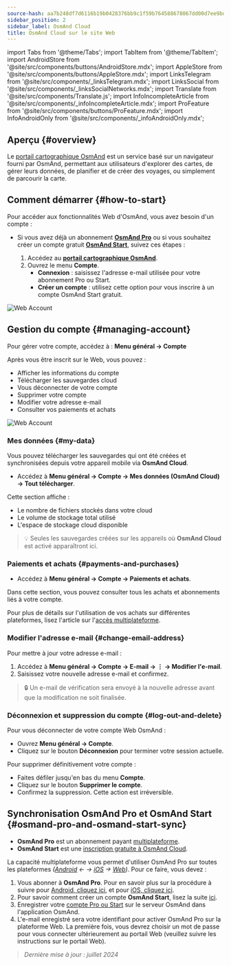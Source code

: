 ```yaml
---
source-hash: aa7b248df7d6116b19b0428376bb9c1f59b764588678067dd00d7ee9bd820a7a
sidebar_position: 2
sidebar_label: OsmAnd Cloud
title: OsmAnd Cloud sur le site Web
---
```

import Tabs from '@theme/Tabs';
import TabItem from '@theme/TabItem';
import AndroidStore from '@site/src/components/buttons/AndroidStore.mdx';
import AppleStore from '@site/src/components/buttons/AppleStore.mdx';
import LinksTelegram from '@site/src/components/_linksTelegram.mdx';
import LinksSocial from '@site/src/components/_linksSocialNetworks.mdx';
import Translate from '@site/src/components/Translate.js';
import InfoIncompleteArticle from '@site/src/components/_infoIncompleteArticle.mdx';
import ProFeature from '@site/src/components/buttons/ProFeature.mdx';
import InfoAndroidOnly from '@site/src/components/_infoAndroidOnly.mdx';


<InfoIncompleteArticle/>

## Aperçu {#overview}

Le [portail cartographique OsmAnd](https://osmand.net/map) est un service basé sur un navigateur fourni par OsmAnd, permettant aux utilisateurs d'explorer des cartes, de gérer leurs données, de planifier et de créer des voyages, ou simplement de parcourir la carte.



## Comment démarrer {#how-to-start}

Pour accéder aux fonctionnalités Web d'OsmAnd, vous avez besoin d'un compte :

- Si vous avez déjà un abonnement [**OsmAnd Pro**](../personal/osmand-cloud.md#login) ou si vous souhaitez créer un compte gratuit [**OsmAnd Start**](../personal/osmand-cloud.md#osmand-start), suivez ces étapes :

  1. Accédez au [**portail cartographique OsmAnd**](https://osmand.net/map).
  2. Ouvrez le menu **Compte**.
     - **Connexion** : saisissez l'adresse e-mail utilisée pour votre abonnement Pro ou Start.
     - **Créer un compte** : utilisez cette option pour vous inscrire à un compte OsmAnd Start gratuit.

![Web Account](@site/static/img/web/web_account.png)

## Gestion du compte {#managing-account}

Pour gérer votre compte, accédez à :
**Menu général → Compte**

Après vous être inscrit sur le Web, vous pouvez :

- Afficher les informations du compte
- Télécharger les sauvegardes cloud
- Vous déconnecter de votre compte
- Supprimer votre compte
- Modifier votre adresse e-mail
- Consulter vos paiements et achats

![Web Account](@site/static/img/web/web_account_2.png)

### Mes données {#my-data}

Vous pouvez télécharger les sauvegardes qui ont été créées et synchronisées depuis votre appareil mobile via **OsmAnd Cloud**.

- Accédez à **Menu général → Compte → Mes données (OsmAnd Cloud) → Tout télécharger**.

Cette section affiche :

- Le nombre de fichiers stockés dans votre cloud
- Le volume de stockage total utilisé
- L'espace de stockage cloud disponible

> 💡 Seules les sauvegardes créées sur les appareils où **OsmAnd Cloud** est activé apparaîtront ici.

### Paiements et achats {#payments-and-purchases}

- Accédez à **Menu général → Compte → Paiements et achats**.

Dans cette section, vous pouvez consulter tous les achats et abonnements liés à votre compte.

Pour plus de détails sur l'utilisation de vos achats sur différentes plateformes, lisez l'article sur l'[accès multiplateforme](../purchases/cross.md).

### Modifier l'adresse e-mail {#change-email-address}

Pour mettre à jour votre adresse e-mail :

1. Accédez à **Menu général → Compte → E-mail → ⋮ → Modifier l'e-mail**.
2. Saisissez votre nouvelle adresse e-mail et confirmez.

> 🔒 Un e-mail de vérification sera envoyé à la nouvelle adresse avant que la modification ne soit finalisée.

### Déconnexion et suppression du compte {#log-out-and-delete}

Pour vous déconnecter de votre compte Web OsmAnd :

- Ouvrez **Menu général → Compte**.
- Cliquez sur le bouton **Déconnexion** pour terminer votre session actuelle.

Pour supprimer définitivement votre compte :

- Faites défiler jusqu'en bas du menu **Compte**.
- Cliquez sur le bouton **Supprimer le compte**.
- Confirmez la suppression. Cette action est irréversible.


## Synchronisation OsmAnd Pro et OsmAnd Start {#osmand-pro-and-osmand-start-sync}

- **OsmAnd Pro** est un abonnement payant [multiplateforme](../troubleshooting/setup.md#cross-platform).
- **OsmAnd Start** est une [inscription gratuite à OsmAnd Cloud](https://osmand.net/blog/start).

La capacité multiplateforme vous permet d'utiliser OsmAnd Pro sur toutes les plateformes *([Android](../purchases/android.md) ← → [iOS](../purchases/ios.md) → [Web](https://www.osmand.net/map))*. Pour ce faire, vous devez :

1. Vous abonner à **OsmAnd Pro**. Pour en savoir plus sur la procédure à suivre pour [Android, cliquez ici](../purchases/android.md#how-to-buy), et pour [iOS, cliquez ici](../purchases/ios.md#how-to-buy).
2. Pour savoir comment créer un compte **OsmAnd Start**, lisez la suite [ici](https://osmand.net/blog/start#how-to-create-an-account).
3. Enregistrer votre [compte Pro ou Start](../troubleshooting/setup.md#cross-platform) sur le serveur OsmAnd dans l'application OsmAnd.
4. L'e-mail enregistré sera votre identifiant pour activer OsmAnd Pro sur la plateforme Web. La première fois, vous devrez choisir un mot de passe pour vous connecter ultérieurement au portail Web (veuillez suivre les instructions sur le portail Web).


<!--

- Enter your *email* and *password* for [osmand.net/map](https://osmand.net/map/).

![View OsmAnd Web activation](@site/static/img/web/web_pro_activation.png)  

- Your data, such as tracks (OsmAnd Pro) and favorites(OsmAnd Pro and OsmAnd Start), will appear in the menu after you log in. They are available for display on the map. But you need [to sync this data](https://osmand.net/docs/user/personal/osmand-cloud#last-sync) from your devices.

![View OsmAnd Web data](@site/static/img/web/web_data.png)  

- To *DOWNLOAD BACKUP* from [OsmAnd Cloud](https://osmand.net/docs/user/personal/osmand-cloud), click the login field. On the login field you can see files info (total files number, total files size, cloud storage used) and account info (subscription type, start time and expire time of your subscription).

![View OsmAnd Web backup file](@site/static/img/web/web_backup_file.png)  

Choose needed files for downloading, `.zip` or `.osf` format of downloaded files and click *DOWNLOAD BACKUP* button:

![View OsmAnd Web backup file](@site/static/img/web/web_backup_file_1.png)  

There is also a button to *logout* of the account.  

- *LOGOUT*, *DELETE YOUR ACCOUNT* or *Change email* you find on the login field too. For opening *DELETE YOUR ACCOUNT* or *Change email* you need to click *Dangerous area*.

![View OsmAnd Web backup file](@site/static/img/web/web_backup_file_2.png)  


## Cloud data {#cloud-data}

[Tracks and Favorites](web-map.md#tracks).

## Map style {#map-style}

In this section of the menu, you can change the map style. You can read more about how to do this in the article [Vector Maps (Map Styles)](../map/vector-maps.md) for the OsmAnd app. The settings in the web version are no different.  
**Some examples:**

- Nautical map style

![OsmAnd Web Map Style](@site/static/img/web/web_map_style_nautical.png)

- Topo map style

![OsmAnd Web Favorites add](@site/static/img/web/web_map_style_topo.png)
-->



> *Dernière mise à jour : juillet 2024*